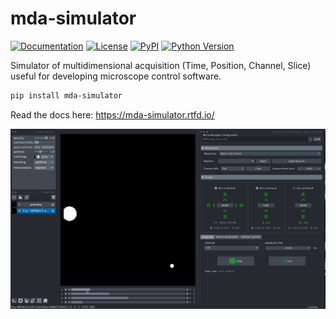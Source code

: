 # mda-simulator

[![Documentation](https://readthedocs.org/projects/mda-simulator/badge/?version=latest)](https://mda-simulator.readthedocs.io/en/latest/?badge=latest)
[![License](https://img.shields.io/pypi/l/mda-simulator.svg?color=green)](https://github.com/ianhi/mda-simulator/raw/main/LICENSE)
[![PyPI](https://img.shields.io/pypi/v/mda-simulator.svg?color=green)](https://pypi.org/project/mda-simulator)
[![Python Version](https://img.shields.io/pypi/pyversions/mda-simulator.svg?color=green)](https://python.org)
<!-- [![CI](https://github.com/ianhi/mda-simulator/actions/workflows/ci/badge.svg)](https://github.com/ianhi/mda-simulator/actions)
[![codecov](https://codecov.io/gh/ianhi/mda-simulator/branch/master/graph/badge.svg)](https://codecov.io/gh/ianhi/mda-simulator) -->

Simulator of multidimensional acquisition (Time, Position, Channel, Slice) useful for developing microscope control software.

```bash
pip install mda-simulator
```

Read the docs here: https://mda-simulator.rtfd.io/

![Example of usage inside napari-micromanager](https://github.com/ianhi/mda-simulator/blob/main/docs/_static/example-napari.apng)

